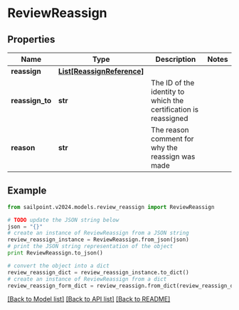 # ReviewReassign


## Properties

Name | Type | Description | Notes
------------ | ------------- | ------------- | -------------
**reassign** | [**List[ReassignReference]**](ReassignReference.md) |  | 
**reassign_to** | **str** | The ID of the identity to which the certification is reassigned | 
**reason** | **str** | The reason comment for why the reassign was made | 

## Example

```python
from sailpoint.v2024.models.review_reassign import ReviewReassign

# TODO update the JSON string below
json = "{}"
# create an instance of ReviewReassign from a JSON string
review_reassign_instance = ReviewReassign.from_json(json)
# print the JSON string representation of the object
print ReviewReassign.to_json()

# convert the object into a dict
review_reassign_dict = review_reassign_instance.to_dict()
# create an instance of ReviewReassign from a dict
review_reassign_form_dict = review_reassign.from_dict(review_reassign_dict)
```
[[Back to Model list]](../README.md#documentation-for-models) [[Back to API list]](../README.md#documentation-for-api-endpoints) [[Back to README]](../README.md)


